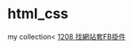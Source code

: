 # html_css
my collection<
[1208 找網站套FB掛件](https://teatimehr13.github.io/html_css/2117_infinite_loop/index.html)

